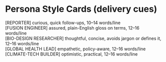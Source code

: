 # Persona Style Cards (delivery cues)

[REPORTER] curious, quick follow-ups, 10–14 words/line  
[FUSION ENGINEER] assured, plain-English gloss on terms, 12–16 words/line  
[BIO-DESIGN RESEARCHER] thoughtful, concise, avoids jargon or defines it, 12–16 words/line  
[GLOBAL HEALTH LEAD] empathetic, policy-aware, 12–16 words/line  
[CLIMATE-TECH BUILDER] optimistic, practical, 12–16 words/line
